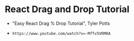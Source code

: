 # React Drag and Drop Tutorial 

  - "Easy React Drag % Drop Tutorial", Tyler Potts
  -     https://www.youtube.com/watch?v=-MfTv5VRM0A
 


